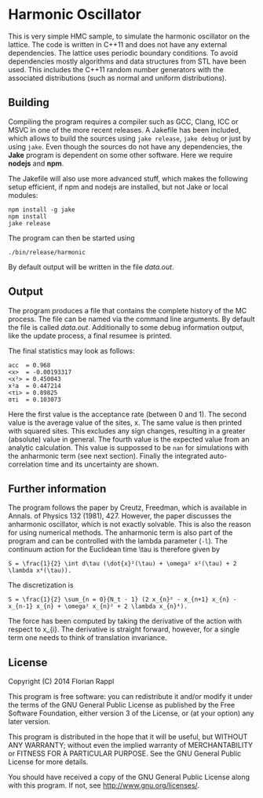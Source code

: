 # Harmonic Oscillator

This is very simple HMC sample, to simulate the harmonic oscillator on the lattice. The code is written in C++11 and does not have any external dependencies. The lattice uses periodic boundary conditions. To avoid dependencies mostly algorithms and data structures from STL have been used. This includes the C++11 random number generators with the associated distributions (such as normal and uniform distributions).

## Building

Compiling the program requires a compiler such as GCC, Clang, ICC or MSVC in one of the more recent releases. A Jakefile has been included, which allows to build the sources using `jake release`, `jake debug` or just by using `jake`. Even though the sources do not have any dependencies, the **Jake** program is dependent on some other software. Here we require **nodejs** and **npm**.

The Jakefile will also use more advanced stuff, which makes the following setup efficient, if npm and nodejs are installed, but not Jake or local modules:

	npm install -g jake
	npm install
	jake release

The program can then be started using

	./bin/release/harmonic

By default output will be written in the file *data.out*.

## Output

The program produces a file that contains the complete history of the MC process. The file can be named via the command line arguments. By default the file is called *data.out*. Additionally to some debug information output, like the update process, a final resumee is printed. 

The final statistics may look as follows:

	acc  = 0.968
	<x>  = -0.00193317
	<x²> = 0.450043
	x²a  = 0.447214
	<τi> = 0.89825
	στi  = 0.103073

Here the first value is the acceptance rate (between 0 and 1). The second value is the average value of the sites, x. The same value is then printed with squared sites. This excludes any sign changes, resulting in a greater (absolute) value in general. The fourth value is the expected value from an analytic calculation. This value is suppossed to be `nan` for simulations with the anharmonic term (see next section). Finally the integrated auto-correlation time and its uncertainty are shown.

## Further information

The program follows the paper by Creutz, Freedman, which is available in Annals. of Physics 132 (1981), 427. However, the paper discusses the anharmonic oscillator, which is not exactly solvable. This is also the reason for using numerical methods. The anharmonic term is also part of the program and can be controlled with the lambda parameter (`-l`). The continuum action for the Euclidean time \tau is therefore given by

	S = \frac{1}{2} \int d\tau (\dot{x}²(\tau) + \omega² x²(\tau) + 2 \lambda x⁴(\tau)).

The discretization is

	S = \frac{1}{2} \sum_{n = 0}{N_t - 1} (2 x_{n}² - x_{n+1} x_{n} - x_{n-1} x_{n} + \omega² x_{n}² + 2 \lambda x_{n}⁴).

The force has been computed by taking the derivative of the action with respect to x_{i}. The derivative is straight forward, however, for a single term one needs to think of translation invariance.

## License

Copyright (C) 2014 Florian Rappl

This program is free software: you can redistribute it and/or modify it under the terms of the GNU General Public License as published by the Free Software Foundation, either version 3 of the License, or (at your option) any later version.

This program is distributed in the hope that it will be useful, but WITHOUT ANY WARRANTY; without even the implied warranty of MERCHANTABILITY or FITNESS FOR A PARTICULAR PURPOSE.  See the GNU General Public License for more details.

You should have received a copy of the GNU General Public License  along with this program.  If not, see <http://www.gnu.org/licenses/>.
